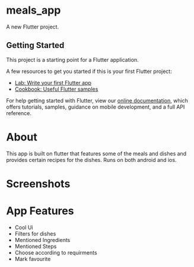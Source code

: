 # meals_app

A new Flutter project.

## Getting Started

This project is a starting point for a Flutter application.

A few resources to get you started if this is your first Flutter project:

- [Lab: Write your first Flutter app](https://flutter.dev/docs/get-started/codelab)
- [Cookbook: Useful Flutter samples](https://flutter.dev/docs/cookbook)

For help getting started with Flutter, view our
[online documentation](https://flutter.dev/docs), which offers tutorials,
samples, guidance on mobile development, and a full API reference.

# About
This app is built on flutter that features some of the meals and dishes and provides certain recipes for the dishes.
Runs on both android and ios.

# Screenshots

# App Features
- Cool Ui
- Filters for dishes
- Mentioned Ingredients
- Mentioned Steps
- Choose according to requirments
- Mark favourite
